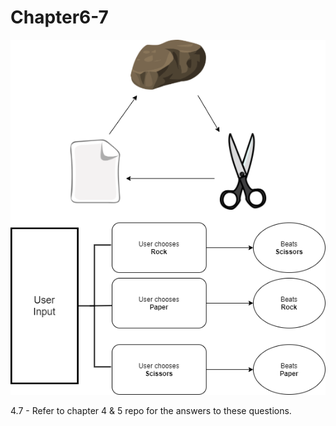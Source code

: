 # Chapter6-7
<p align="center">
<img src="Rock, Paper, Scissor_Flowchart.png">
</p>
<p>4.7 - Refer to chapter 4 & 5 repo for the answers to these questions.</p>
